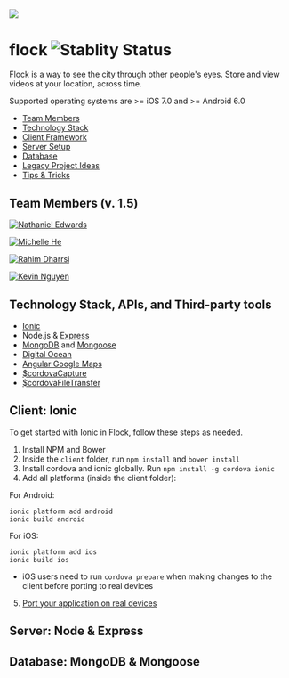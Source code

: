 ![](https://dl.dropboxusercontent.com/s/2xhujbw3906phvr/banner-128.png?dl=0) 
---

# flock ![Stablity Status](https://img.shields.io/pypi/status/Django.svg?maxAge=25920000)

Flock is a way to see the city through other people's eyes. Store and view videos at your location, across time. 

Supported operating systems are >= iOS 7.0 and >= Android 6.0

- [Team Members](#team-members-v-15)
- [Technology Stack](#technology-stack-apis-and-third-party-tools)
- [Client Framework](#client-ionic)
- [Server Setup](#server-node--express)
- [Database](#database-mongodb--mongoose)
- [Legacy Project Ideas](#legacy-project-ideas)
- [Tips & Tricks](#tips--tricks)

## Team Members (v. 1.5)
[![Nathaniel Edwards](https://dl.dropboxusercontent.com/s/9dzxid7ihg37c97/nthaniel.png?dl=0)](https://github.com/nthaniel)

[![Michelle He](https://dl.dropboxusercontent.com/s/zecyw2vna8m56d3/michelleheh.png?dl=0)](https://github.com/michelleheh)

[![Rahim Dharrsi](https://dl.dropboxusercontent.com/s/3typmiqn3wv8f8k/rahimftd.png?dl=0)](https://github.com/rahimftd)

[![Kevin Nguyen](https://dl.dropboxusercontent.com/s/wyebxbavnc7ihk7/kevinwin.png?dl=0)](https://github.com/kevinwin)
  
## Technology Stack, APIs, and Third-party tools

- [Ionic](http://ionicframework.com)
- Node.js & [Express](http://expressjs.com/)
- [MongoDB](https://www.mongodb.org/) and [Mongoose](http://mongoosejs.com/)
- [Digital Ocean](https://www.digitalocean.com/)
- [Angular Google Maps](https://angular-ui.github.io/angular-google-maps/)
- [$cordovaCapture](http://ngcordova.com/docs/plugins/capture)
- [$cordovaFileTransfer](http://ngcordova.com/docs/plugins/fileTransfer)


## Client: Ionic

To get started with Ionic in Flock, follow these steps as needed.

1. Install NPM and Bower
2. Inside the `client` folder, run `npm install` and `bower install`
3. Install cordova and ionic globally. Run `npm install -g cordova ionic`
4. Add all platforms (inside the client folder):

For Android:
```
ionic platform add android
ionic build android
```

For iOS:
```
ionic platform add ios
ionic build ios

```

* iOS users need to run `cordova prepare` when making changes to the client before porting to real devices

5. [Port your application on real devices](http://www.neilberry.com/how-to-run-your-ionic-app-on-real-devices/)

## Server: Node & Express

<!-- All files for the server can be found in the server folder. The server also makes use of the database helper functions in db/db.js.
  - server/sever.js: Configures the server and listens on port 8000.
  - server/config/requestHandler.js: Majority of server processes are handled by this file. It contains handler functions for all requests that come into the server.
  - server/config/routes.js: Defines the routes for the various types of requests.
  - server/config/foursquare.js: Makes requests to the foursquare API. Used in the request handlers.
  - server/config/foursquarekeys.example.js: An example file that you will need to update with your Foursquare API keys to. It goes without saying that you should not push your API keys to github or anywhere else that may compromise their security.

The uploads folder is used to store users' profile images. -->


## Database: MongoDB & Mongoose

<!-- The Mongodb database has 3 tables: users, matchrequests, and successfulmatches (schema can be found in db/config.js). 
  - The users table has 5 columns: username, firstname, email, funfact, profileimage) which are set at the time of user signup.
  - The matchrequests table has 5 columns: username, latitude, longitude, isActive, and timestamp.
      > isActive is a boolean that flags whether the given matchRequest has been fulfilled.
      > Timestamp is set automatically. The server uses the timestamp to determine whether or not a given match is valid. Currently, any matchrequest older than 45s is considered to be invalid.
  - db/config.js contains the database schema and mongoose models for User, MatchRequest, and SuccessfulMatch

Database helper functions can be found in db/db.js. These helper functions are used by the request handlers in server/config/requestHandler.js
  - getUsers will return a list of userts matching the passed-in arguments.
  - checkIfUserExists will return a boolean value based on whether a given user exists in the database.
  - addUser will add a new user to the database.
  - getAllUsers will return a full list of users in the database. This function is not currently used, but may come in handy in the future.
  - removeUser will remove the specified user from the database. This function is not currently used, but may come in handy in the future.
  - getMatchRequests will return a list of matchRequests that meet the time cutoff (requestTimeCutoff)
  - getSuccessfulMatchForUser will return the successful match (if any) for a given user. Any match that is older than 1min will not be returned. This time cutoff has been included to prevent the system from accidentally returning old matches.
  - updateUser will update a user's database entry with the new values provided -->




